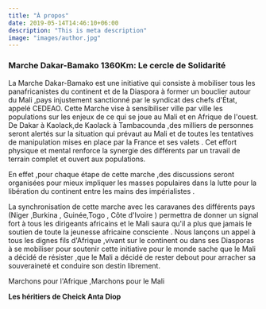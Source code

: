 ```yaml
---
title: "À propos"
date: 2019-05-14T14:46:10+06:00
description: "This is meta description"
image: "images/author.jpg"
---
```


### Marche **Dakar-Bamako** 1360Km: Le cercle de Solidarité

La Marche Dakar-Bamako est une initiative qui consiste à mobiliser tous les panafricanistes du continent et de la Diaspora à former un bouclier autour du Mali ,pays injustement sanctionné par le syndicat des chefs d'État, appelé CEDEAO.
Cette Marche vise à sensibiliser ville par ville les populations sur les enjeux de ce qui se joue au Mali et en Afrique de l'ouest.
De Dakar à Kaolack,de Kaolack à Tambacounda ,des milliers de personnes seront alertés sur la situation qui prévaut au Mali et de toutes les tentatives de manipulation mises en place par la France et ses valets .
Cet effort physique et mental renforce la synergie des différents par un travail de terrain complet et ouvert aux populations.

En effet ,pour chaque étape de cette marche ,des discussions seront organisées pour mieux impliquer les masses populaires dans la lutte pour la libération du continent entre les mains des impérialistes .

La synchronisation de cette marche avec les caravanes des différents pays (Niger ,Burkina , Guinée,Togo , Côte d'Ivoire ) permettra de donner un signal fort à tous les dirigeants africains et le Mali saura qu'il a plus que jamais le soutien de toute la jeunesse africaine consciente .
Nous lançons un appel à tous les dignes fils d'Afrique ,vivant sur le continent ou dans ses Diasporas à se mobiliser pour soutenir cette initiative pour le monde sache que le Mali a décidé de résister ,que le Mali a décidé de rester debout pour arracher sa souveraineté et conduire son destin librement.

Marchons pour l'Afrique ,Marchons pour le Mali

**Les héritiers de Cheick Anta Diop**
